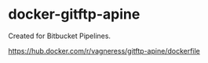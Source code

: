 # docker-gitftp-apine

Created for Bitbucket Pipelines.

https://hub.docker.com/r/vagneress/gitftp-apine/dockerfile
